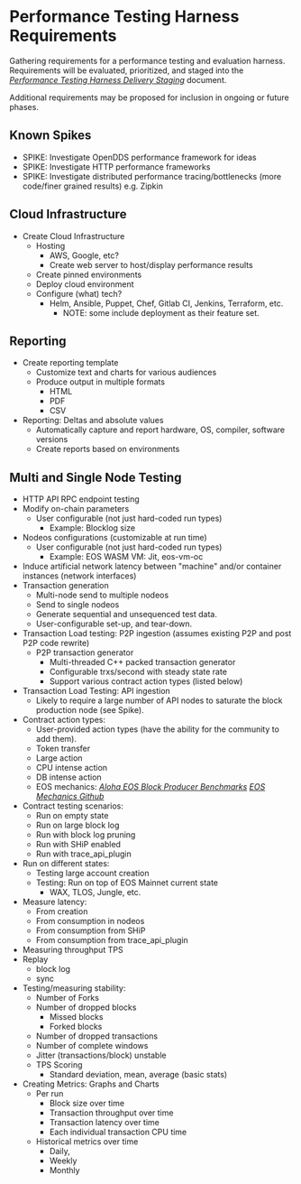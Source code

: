 # Performance Testing Harness Requirements

Gathering requirements for a performance testing and evaluation harness.  Requirements will be evaluated, prioritized, and staged into the [*Performance Testing Harness Delivery Staging*](https://github.com/eosnetworkfoundation/product/tree/main/performance-harness/proposals) document.

Additional requirements may be proposed for inclusion in ongoing or future phases.

## Known Spikes

-   SPIKE: Investigate OpenDDS performance framework for ideas
-   SPIKE: Investigate HTTP performance frameworks
-   SPIKE: Investigate distributed performance tracing/bottlenecks (more
    code/finer grained results) e.g. Zipkin

## Cloud Infrastructure

-   Create Cloud Infrastructure
    -   Hosting 
        -   AWS, Google, etc?
        -   Create web server to host/display performance results
    -   Create pinned environments
    -   Deploy cloud environment
    -   Configure (what) tech?
        -   Helm, Ansible, Puppet, Chef, Gitlab CI, Jenkins, Terraform, etc. 
            -   NOTE: some include deployment as their feature set. 

## Reporting

-   Create reporting template
    -   Customize text and charts for various audiences
    -   Produce output in multiple formats
        -   HTML
        -   PDF
        -   CSV
-   Reporting: Deltas and absolute values
    -   Automatically capture and report hardware, OS, compiler,
        software versions
    -   Create reports based on environments

## Multi and Single Node Testing

-   HTTP API RPC endpoint testing
-   Modify on-chain parameters
    -   User configurable (not just hard-coded run types)
        -   Example: Blocklog size
-   Nodeos configurations (customizable at run time)
    -   User configurable (not just hard-coded run types)
        -   Example: EOS WASM VM: Jit, eos-vm-oc
-   Induce artificial network latency between "machine" and/or container instances (network interfaces)
-   Transaction generation
    -   Multi-node send to multiple nodeos
    -   Send to single nodeos
    -   Generate sequential and unsequenced test data.
    -   User-configurable set-up, and tear-down.
-   Transaction Load testing: P2P ingestion (assumes existing P2P and post P2P code rewrite)
    -   P2P transaction generator
        -   Multi-threaded C++ packed transaction generator
        -   Configurable trxs/second with steady state rate
        -   Support various contract action types (listed below)
-   Transaction Load Testing: API ingestion
    -   Likely to require a large number of API nodes to saturate the block production node (see Spike).
-   Contract action types:
    -   User-provided action types (have the ability for the community
        to add them).
    -   Token transfer
    -   Large action
    -   CPU intense action
    -   DB intense action
    -   EOS mechanics:
        [*Aloha EOS Block Producer Benchmarks*](https://www.alohaeos.com/tools/benchmarks)
        [*EOS Mechanics Github*](https://github.com/AlohaEOS/eos-mechanics)
-   Contract testing scenarios:
    -   Run on empty state
    -   Run on large block log
    -   Run with block log pruning
    -   Run with SHiP enabled
    -   Run with trace_api_plugin
-   Run on different states:
    -   Testing large account creation
    -   Testing: Run on top of EOS Mainnet current state
        -   WAX, TLOS, Jungle, etc.
-   Measure latency:
    -   From creation
    -   From consumption in nodeos
    -   From consumption from SHiP
    -   From consumption from trace_api_plugin
-   Measuring throughput TPS
-   Replay
    -   block log
    -   sync
-   Testing/measuring stability:
    -   Number of Forks
    -   Number of dropped blocks
        -   Missed blocks
        -   Forked blocks
    -   Number of dropped transactions
    -   Number of complete windows
    -   Jitter (transactions/block) unstable
    -   TPS Scoring
        -   Standard deviation, mean, average (basic stats)
-   Creating Metrics: Graphs and Charts
    -   Per run
        -   Block size over time
        -   Transaction throughput over time
        -   Transaction latency over time
        -   Each individual transaction CPU time
    -   Historical metrics over time 
        -   Daily, 
        -   Weekly
        -   Monthly
